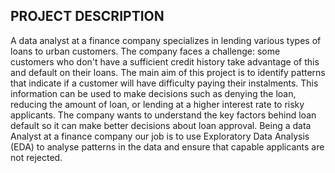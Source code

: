 
**PROJECT DESCRIPTION**
---

A data analyst at a finance company specializes in lending various types of loans to urban customers. The company faces a challenge: some customers who don't have a sufficient credit history take advantage of this and default on their loans. The main aim of this project is to identify patterns that indicate if a customer will have difficulty paying their instalments. This information can be used to make decisions such as denying the loan, reducing the amount of loan, or lending at a higher interest rate to risky applicants. The company wants to understand the key factors behind loan default so it can make better decisions about loan approval. Being a data Analyst at a finance company our job is to use Exploratory Data Analysis (EDA) to analyse patterns in the data and ensure that capable applicants are not rejected.


